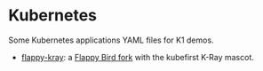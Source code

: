 # Kubernetes

Some Kubernetes applications YAML files for K1 demos.

- [flappy-kray](flappy-kray.yml): a [Flappy Bird fork](https://github.com/kubefirst/flappy-kray) with the kubefirst K-Ray mascot.
